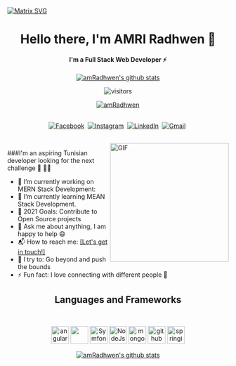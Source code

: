 [![Matrix SVG](https://data.whicdn.com/images/350989652/original.gif)](https://www.youtube.com/watch?v=SDkAGkd4NLc) 
<p>
  <h1 align="center"><b>Hello there, I'm AMRI Radhwen 👋</b></h1>
</p>
<h4 align="center"><b>I'm a Full Stack Web Developer ⚡</b></h4>
<p align="center">
  <a href="https://github.com/amRadhwen">
    <img src="https://github-readme-stats.vercel.app/api?username=amRadhwen&count_private=true&hide_border=true&show_icons=true&theme=radical" alt="amRadhwen's github stats">
  </a>
</p>

<p align="center">
    <img align="center" alt="visitors" src="https://gpvc.arturio.dev/amRadhwen" />
</p>

  <p align="center"> <a href="https://github.com/ryo-ma/github-profile-trophy">
  <img src="https://hacked-github-stat-trophies.vercel.app/?username=amRadhwen&column=8&row=1&margin-w=15&margin-h=15&theme=radical" alt="amRadhwen" /></a> </p>

<p align="center">
<br>
<a href="https://www.facebook.com/alpha.x.v.xv/"><img src="https://img.shields.io/badge/facebook-%231877F2.svg?&style=for-the-badge&logo=facebook&logoColor=white" alt="Facebook" /></a>&nbsp;
<a href="https://www.instagram.com/am_radhwen/"><img src="https://img.shields.io/badge/instagram-%23E4405F.svg?&style=for-the-badge&logo=instagram&logoColor=white" alt="Instagram" /></a>&nbsp;
<a href="https://www.linkedin.com/in/radhwen-amri-9239b8209"><img src="https://img.shields.io/badge/linkedin-%230077B5.svg?&style=for-the-badge&logo=linkedin&logoColor=white" alt="LinkedIn" /></a>&nbsp;
<a href="mailto:radhweneamri9631@gmail.com?subject=Hi%20Radhwen"><img src="https://img.shields.io/badge/gmail-%23D14836.svg?&style=for-the-badge&logo=gmail&logoColor=white" alt="Gmail"/></a>&nbsp;
<!--<a href="https://kkvanonymous.github.io/"><img alt="Website" src="https://img.shields.io/website?style=for-the-badge&up_message=portfolio&url=https%3A%2F%2Fkkvanonymous.github.io%2F"></a>-->
</p>

<br>

<img align="right" height="270px" alt="GIF" src="https://i.pinimg.com/originals/e4/26/70/e426702edf874b181aced1e2fa5c6cde.gif" />

###I'm an aspiring Tunisian  developer looking for the next challenge  👋 👋😊

- 🔭 I’m currently working on MERN Stack Development:
- 🌱 I’m currently learning MEAN Stack Development.
- 🥅 2021 Goals: Contribute to Open Source projects
- 💬 Ask me about anything, I am happy to help :smile:
- 📬 How to reach me: <a href="https://www.linkedin.com/in/radhwen-amri-9239b8209">[Let's get in touch!]</a>
- 🧗 I try to: Go beyond and push the bounds
- ⚡ Fun fact: I love connecting with different people :raised_hands:

<h2 align="center">Languages and Frameworks</h2>
<br>

<p align="center">
  <img src="https://seeklogo.com/images/A/angular-logo-CF8B6B5B10-seeklogo.com.png" alt="angular" width="40" height="40"/>
    <img src="https://www.vectorlogo.zone/logos/reactjs/reactjs-icon.svg" width="40" height="40"/> 
  <img src="https://seeklogo.com/images/S/symfony-logo-AA34C8FC16-seeklogo.com.png" alt="Symfony" width="40" height="40"/>
  <img src="https://www.logolynx.com/images/logolynx/c5/c509c38cb89bcf556b2051222663f398.png" alt="NodeJs" width="40" height="40"/>
  <img src="https://www.vectorlogo.zone/logos/mongodb/mongodb-icon.svg" alt="mongo" width="40" height="40"/>

  
  <img src="https://www.vectorlogo.zone/logos/github/github-tile.svg" alt="github" width="40" height="40"/> 
    <img src="https://www.vectorlogo.zone/logos/springio/springio-icon.svg" alt="springio" width="40" height="40"/> 

 </p>

<p align="center">
   <a href="https://github.com/amRadhwen">
    <img src="https://github-readme-stats.vercel.app/api/top-langs/?username=amRadhwen&layout=compact&hide_border=true&show_icons=true&count_private=true&theme=radical" alt="amRadhwen's github stats">
  </a>
</p>

